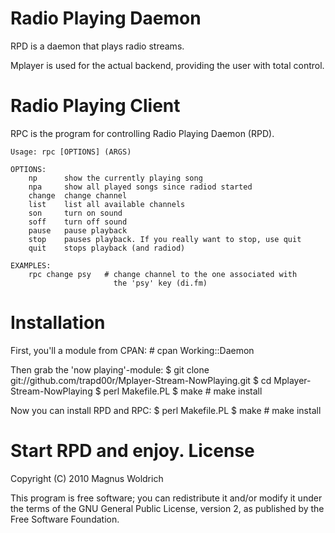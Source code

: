 Radio Playing Daemon
====================
RPD is a daemon that plays radio streams.

Mplayer is used for the actual backend, providing the user with total control.

Radio Playing Client
====================

RPC is the program for controlling Radio Playing Daemon (RPD).

    Usage: rpc [OPTIONS] (ARGS) 

    OPTIONS:
        np      show the currently playing song
        npa     show all played songs since radiod started
        change  change channel
        list    list all available channels
        son     turn on sound
        soff    turn off sound
        pause   pause playback
        stop    pauses playback. If you really want to stop, use quit
        quit    stops playback (and radiod)

    EXAMPLES:
        rpc change psy   # change channel to the one associated with
                           the 'psy' key (di.fm)


Installation
============
First, you'll a module from CPAN:
    # cpan Working::Daemon

Then grab the 'now playing'-module:
    $ git clone git://github.com/trapd00r/Mplayer-Stream-NowPlaying.git
    $ cd Mplayer-Stream-NowPlaying
    $ perl Makefile.PL
    $ make
    # make install

Now you can install RPD and RPC:
    $ perl Makefile.PL
    $ make
    # make install

Start RPD and enjoy.
License
=======
Copyright (C) 2010 Magnus Woldrich

This program is free software; you can redistribute it and/or modify it under
the terms of the GNU General Public License, version 2, as published by the
Free Software Foundation.
